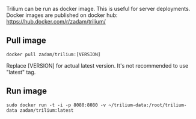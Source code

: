 Trilium can be run as docker image. This is useful for server deployments. 
Docker images are published on docker hub: https://hub.docker.com/r/zadam/trilium/

## Pull image

~~~~
docker pull zadam/trilium:[VERSION]
~~~~

Replace [VERSION] for actual latest version. It's not recommended to use "latest" tag.

## Run image

~~~~
sudo docker run -t -i -p 8080:8080 -v ~/trilium-data:/root/trilium-data zadam/trilium:latest
~~~~